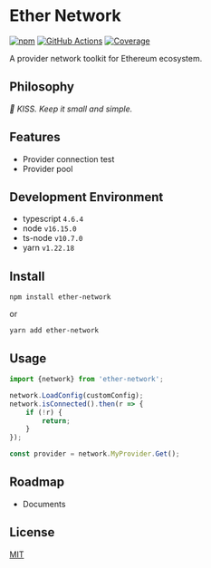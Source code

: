 # Ether Network

[![npm](https://img.shields.io/npm/v/ether-network.svg)](https://www.npmjs.com/package/ether-network)
[![GitHub Actions](https://github.com/jovijovi/ether-network/workflows/Test/badge.svg)](https://github.com/jovijovi/ether-network)
[![Coverage](https://img.shields.io/codecov/c/github/jovijovi/ether-network?label=\&logo=codecov\&logoColor=fff)](https://codecov.io/gh/jovijovi/ether-network)

A provider network toolkit for Ethereum ecosystem. 

## Philosophy

*:kiss: KISS. Keep it small and simple.*

## Features

- Provider connection test
- Provider pool

## Development Environment

- typescript `4.6.4`
- node `v16.15.0`
- ts-node `v10.7.0`
- yarn `v1.22.18`

## Install

```shell
npm install ether-network
```

or

```shell
yarn add ether-network
```

## Usage

```typescript
import {network} from 'ether-network';

network.LoadConfig(customConfig);
network.isConnected().then(r => {
	if (!r) {
		return;
	}
});

const provider = network.MyProvider.Get();
```

## Roadmap

- Documents

## License

[MIT](LICENSE)
